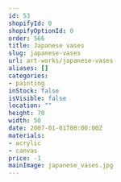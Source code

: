 ```yaml
---
id: 53
shopifyId: 0
shopifyOptionId: 0
order: 566
title: Japanese vases
slug: japanese-vases
url: art-works/japanese-vases
aliases: []
categories:
- painting
inStock: false
isVisible: false
location: ""
height: 70
width: 50
date: 2007-01-01T00:00:00Z
materials:
- acrylic
- canvas
price: -1
mainImage: japanese_vases.jpg
---
```

